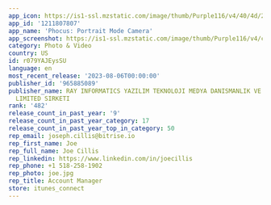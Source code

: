 ```yaml
---
app_icon: https://is1-ssl.mzstatic.com/image/thumb/Purple116/v4/40/4d/21/404d21de-1712-48f5-6d26-ee5736b2fc71/AppIcon-0-1x_U007emarketing-0-7-0-85-220.png/1024x1024bb.png
app_id: '1211807807'
app_name: 'Phocus: Portrait Mode Camera'
app_screenshot: https://is1-ssl.mzstatic.com/image/thumb/Purple116/v4/c7/e3/c4/c7e3c4e6-b8d3-c9a0-021b-cbd87820a524/4843b2fe-3862-41c8-9d8a-abf2f3ded744_Frame_7.jpg/1242x2688bb.png
category: Photo & Video
country: US
id: r079YAJEysSU
language: en
most_recent_release: '2023-08-06T00:00:00'
publisher_id: '965885089'
publisher_name: RAY INFORMATICS YAZILIM TEKNOLOJI MEDYA DANISMANLIK VE EGITIM TICARET
  LIMITED SIRKETI
rank: '482'
release_count_in_past_year: '9'
release_count_in_past_year_category: 17
release_count_in_past_year_top_in_category: 50
rep_email: joseph.cillis@bitrise.io
rep_first_name: Joe
rep_full_name: Joe Cillis
rep_linkedin: https://www.linkedin.com/in/joecillis
rep_phone: +1 518-258-1902
rep_photo: joe.jpg
rep_title: Account Manager
store: itunes_connect
---
```


